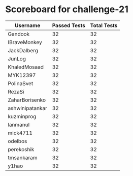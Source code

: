 # Scoreboard for challenge-21
| Username   | Passed Tests | Total Tests |
|------------|--------------|-------------|
| Gandook | 32 | 32 |
| IBraveMonkey | 32 | 32 |
| JackDalberg | 32 | 32 |
| JunLog | 32 | 32 |
| KhaledMosaad | 32 | 32 |
| MYK12397 | 32 | 32 |
| PolinaSvet | 32 | 32 |
| RezaSi | 32 | 32 |
| ZaharBorisenko | 32 | 32 |
| ashwinipatankar | 32 | 32 |
| kuzminprog | 32 | 32 |
| lanmanul | 32 | 32 |
| mick4711 | 32 | 32 |
| odelbos | 32 | 32 |
| perekoshik | 32 | 32 |
| tmsankaram | 32 | 32 |
| y1hao | 32 | 32 |
